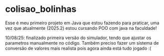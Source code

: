 # colisao_bolinhas

Esse é meu primeiro projeto em Java que estou fazendo para praticar, uma vez que atualmente (2025.2) estou cursando POO com java na faculdade!

10/08/25: finalizado primeira versão do simulador, tendo que ajustar os parametros manualmente no código. Também preciso fazer um sistema de conversão de valores mais realista pois agora ainda está tudo jogado :(
